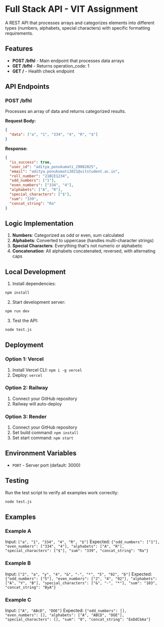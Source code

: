 # Full Stack API - VIT Assignment

A REST API that processes arrays and categorizes elements into different types (numbers, alphabets, special characters) with specific formatting requirements.

## Features

- **POST /bfhl** - Main endpoint that processes data arrays
- **GET /bfhl** - Returns operation_code: 1
- **GET /** - Health check endpoint

## API Endpoints

### POST /bfhl
Processes an array of data and returns categorized results.

**Request Body:**
```json
{
  "data": ["a", "1", "334", "4", "R", "$"]
}
```

**Response:**
```json
{
  "is_success": true,
  "user_id": "aditya_ponukumati_29082025",
  "email": "aditya.ponukumati2021@vitstudent.ac.in",
  "roll_number": "21BCE1234",
  "odd_numbers": ["1"],
  "even_numbers": ["334", "4"],
  "alphabets": ["A", "R"],
  "special_characters": ["$"],
  "sum": "339",
  "concat_string": "Ra"
}
```

## Logic Implementation

1. **Numbers**: Categorized as odd or even, sum calculated
2. **Alphabets**: Converted to uppercase (handles multi-character strings)
3. **Special Characters**: Everything that's not numeric or alphabetic
4. **Concatenation**: All alphabets concatenated, reversed, with alternating caps

## Local Development

1. Install dependencies:
```bash
npm install
```

2. Start development server:
```bash
npm run dev
```

3. Test the API:
```bash
node test.js
```

## Deployment

### Option 1: Vercel
1. Install Vercel CLI: `npm i -g vercel`
2. Deploy: `vercel`

### Option 2: Railway
1. Connect your GitHub repository
2. Railway will auto-deploy

### Option 3: Render
1. Connect your GitHub repository
2. Set build command: `npm install`
3. Set start command: `npm start`

## Environment Variables

- `PORT` - Server port (default: 3000)

## Testing

Run the test script to verify all examples work correctly:
```bash
node test.js
```

## Examples

### Example A
Input: `["a", "1", "334", "4", "R", "$"]`
Expected: `{"odd_numbers": ["1"], "even_numbers": ["334", "4"], "alphabets": ["A", "R"], "special_characters": ["$"], "sum": "339", "concat_string": "Ra"}`

### Example B
Input: `["2", "a", "y", "4", "&", "-", "*", "5", "92", "b"]`
Expected: `{"odd_numbers": ["5"], "even_numbers": ["2", "4", "92"], "alphabets": ["A", "Y", "B"], "special_characters": ["&", "-", "*"], "sum": "103", "concat_string": "ByA"}`

### Example C
Input: `["A", "ABcD", "DOE"]`
Expected: `{"odd_numbers": [], "even_numbers": [], "alphabets": ["A", "ABCD", "DOE"], "special_characters": [], "sum": "0", "concat_string": "EoDdCbAa"}` 